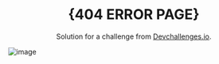 <!-- Please update value in the {}  -->

<h1 align="center">{404 ERROR PAGE}</h1>

<div align="center">
   Solution for a challenge from  <a href="http://devchallenges.io" target="_blank">Devchallenges.io</a>.
</div>

![image](https://user-images.githubusercontent.com/30555343/104383547-0e889780-5541-11eb-807c-cd8b2d549655.png)
